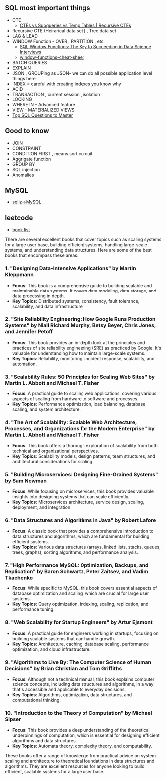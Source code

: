 ## SQL most important things
- CTE 
    - [CTEs vs Subqueries vs Temp Tables | Recursive CTEs](https://www.youtube.com/watch?v=LJC8277LONg)
- Recursive CTE (Heirarical data set ) , Tree data set
- LAG & LEAD
- WINDOW Function - OVER , PARTITION , etc 
    - [SQL Window Functions: The Key to Succeeding in Data Science Interviews](https://www.youtube.com/watch?v=e-EL-6Vnkbg)
    - [window-functions-cheat-sheet](https://learnsql.com/blog/sql-window-functions-cheat-sheet/)
- BATCH QUERIES
- EXPLAIN
- JSON  , GROUPing as JSON- we can do all possible application level things here
- INDEX = careful with creating indexes you know why
- ACID
- TRANSACTION , current session , isolation 
- LOCKING
- WHERE IN - Advanced feature 
- VIEW - MATERIALIZED VIEWS
- [Top SQL Questions to Master](https://www.youtube.com/watch?v=1tfGvvVOF6Q)

## Good to know
- JOIN
- CONSTRAINT
- CONDITION FIRST , means sort curcuit 
- Aggrigate function
- GROUP BY
- SQL injection 
- Anomalies


## MySQL
- [sqliz->MySQL](https://www.sqliz.com/mysql/)
## leetcode
- [book list](https://www.piratekingdom.com/books/coding) 

There are several excellent books that cover topics such as scaling systems for a large user base, building efficient systems, handling large-scale systems, and understanding data structures. Here are some of the best books that encompass these areas:

### 1. **"Designing Data-Intensive Applications" by Martin Kleppmann**
   - **Focus**: This book is a comprehensive guide to building scalable and maintainable data systems. It covers data modeling, data storage, and data processing in depth.
   - **Key Topics**: Distributed systems, consistency, fault tolerance, scalability, and data infrastructure.

### 2. **"Site Reliability Engineering: How Google Runs Production Systems" by Niall Richard Murphy, Betsy Beyer, Chris Jones, and Jennifer Petoff**
   - **Focus**: This book provides an in-depth look at the principles and practices of site reliability engineering (SRE) as practiced by Google. It's valuable for understanding how to maintain large-scale systems.
   - **Key Topics**: Reliability, monitoring, incident response, scalability, and automation.

### 3. **"Scalability Rules: 50 Principles for Scaling Web Sites" by Martin L. Abbott and Michael T. Fisher**
   - **Focus**: A practical guide to scaling web applications, covering various aspects of scaling from hardware to software and processes.
   - **Key Topics**: Performance optimization, load balancing, database scaling, and system architecture.

### 4. **"The Art of Scalability: Scalable Web Architecture, Processes, and Organizations for the Modern Enterprise" by Martin L. Abbott and Michael T. Fisher**
   - **Focus**: This book offers a thorough exploration of scalability from both technical and organizational perspectives.
   - **Key Topics**: Scalability models, design patterns, team structures, and architectural considerations for scaling.

### 5. **"Building Microservices: Designing Fine-Grained Systems" by Sam Newman**
   - **Focus**: While focusing on microservices, this book provides valuable insights into designing systems that can scale efficiently.
   - **Key Topics**: Microservices architecture, service design, scaling, deployment, and integration.

### 6. **"Data Structures and Algorithms in Java" by Robert Lafore**
   - **Focus**: A classic book that provides a comprehensive introduction to data structures and algorithms, which are fundamental for building efficient systems.
   - **Key Topics**: Various data structures (arrays, linked lists, stacks, queues, trees, graphs), sorting algorithms, and performance analysis.

### 7. **"High Performance MySQL: Optimization, Backups, and Replication" by Baron Schwartz, Peter Zaitsev, and Vadim Tkachenko**
   - **Focus**: While specific to MySQL, this book covers essential aspects of database optimization and scaling, which are crucial for large user systems.
   - **Key Topics**: Query optimization, indexing, scaling, replication, and performance tuning.

### 8. **"Web Scalability for Startup Engineers" by Artur Ejsmont**
   - **Focus**: A practical guide for engineers working in startups, focusing on building scalable systems that can handle growth.
   - **Key Topics**: Architecture, caching, database scaling, performance optimization, and cloud infrastructure.

### 9. **"Algorithms to Live By: The Computer Science of Human Decisions" by Brian Christian and Tom Griffiths**
   - **Focus**: Although not a technical manual, this book explains computer science concepts, including data structures and algorithms, in a way that's accessible and applicable to everyday decisions.
   - **Key Topics**: Algorithms, optimization, data structures, and computational thinking.

### 10. **"Introduction to the Theory of Computation" by Michael Sipser**
   - **Focus**: This book provides a deep understanding of the theoretical underpinnings of computation, which is essential for designing efficient algorithms and data structures.
   - **Key Topics**: Automata theory, complexity theory, and computability.

These books offer a range of knowledge from practical advice on system scaling and architecture to theoretical foundations in data structures and algorithms. They are excellent resources for anyone looking to build efficient, scalable systems for a large user base.
